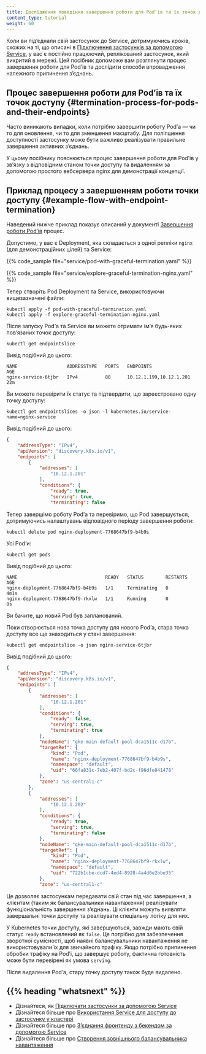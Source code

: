 ```yaml
---
title: Дослідження поведінки завершення роботи для Podʼів та їх точок доступу
content_type: tutorial
weight: 60
---
```


<!-- overview -->

Коли ви підʼєднали свій застосунок до Service, дотримуючись кроків, схожих на ті, що описані в [Підключення застосунків за допомогою Service](/uk/docs/tutorials/services/connect-applications-service/), у вас є постійно працюючий, реплікований застосунок, який викритий в мережі. Цей посібник допоможе вам розглянути процес завершення роботи для Podʼів та дослідити способи впровадження належного припинення зʼєднань.

<!-- body -->

## Процес завершення роботи для Podʼів та їх точок доступу {#termination-process-for-pods-and-their-endpoints}

Часто виникають випадки, коли потрібно завершити роботу Podʼа — чи то для оновлення, чи то для зменшення масштабу. Для поліпшення доступності застосунку може бути важливо реалізувати правильне завершення активних зʼєднань.

У цьому посібнику пояснюється процес завершення роботи для Podʼів у звʼязку з відповідним станом точки доступу та видаленням за допомогою простого вебсервера nginx для демонстрації концепції.

<!-- body -->

## Приклад процесу з завершенням роботи точки доступу {#example-flow-with-endpoint-termination}

Наведений нижче приклад показує описаний у документі [Завершення роботи Podʼів](/uk/docs/concepts/workloads/pods/pod-lifecycle/#pod-termination) процес.

Допустимо, у вас є Deployment, яка складається з одної репліки `nginx` (для демонстраційних цілей) та Service:

{{% code_sample file="service/pod-with-graceful-termination.yaml" %}}

{{% code_sample file="service/explore-graceful-termination-nginx.yaml" %}}

Тепер створіть Pod Deployment та Service, використовуючи вищезазначені файли:

```shell
kubectl apply -f pod-with-graceful-termination.yaml
kubectl apply -f explore-graceful-termination-nginx.yaml
```

Після запуску Podʼа та Service ви можете отримати імʼя будь-яких повʼязаних точок доступу:

```shell
kubectl get endpointslice
```

Вивід подібний до цього:

```none
NAME                  ADDRESSTYPE   PORTS   ENDPOINTS                 AGE
nginx-service-6tjbr   IPv4          80      10.12.1.199,10.12.1.201   22m
```

Ви можете перевірити їх статус та підтвердити, що зареєстровано одну точку доступу:

```shell
kubectl get endpointslices -o json -l kubernetes.io/service-name=nginx-service
```

Вивід подібний до цього:

```json
{
    "addressType": "IPv4",
    "apiVersion": "discovery.k8s.io/v1",
    "endpoints": [
        {
            "addresses": [
                "10.12.1.201"
            ],
            "conditions": {
                "ready": true,
                "serving": true,
                "terminating": false
```

Тепер завершімо роботу Podʼа та перевіримо, що Pod завершується, дотримуючись налаштувань відповідного періоду завершення роботи:

```shell
kubectl delete pod nginx-deployment-7768647bf9-b4b9s
```

Усі Podʼи:

```shell
kubectl get pods
```

Вивід подібний до цього:

```none
NAME                                READY   STATUS        RESTARTS      AGE
nginx-deployment-7768647bf9-b4b9s   1/1     Terminating   0             4m1s
nginx-deployment-7768647bf9-rkxlw   1/1     Running       0             8s
```

Ви бачите, що новий Pod був запланований.

Поки створюється нова точка доступу для нового Podʼа, стара точка доступу все ще знаходиться у стані завершення:

```shell
kubectl get endpointslice -o json nginx-service-6tjbr
```

Вивід подібний до цього:

```json
{
    "addressType": "IPv4",
    "apiVersion": "discovery.k8s.io/v1",
    "endpoints": [
        {
            "addresses": [
                "10.12.1.201"
            ],
            "conditions": {
                "ready": false,
                "serving": true,
                "terminating": true
            },
            "nodeName": "gke-main-default-pool-dca1511c-d17b",
            "targetRef": {
                "kind": "Pod",
                "name": "nginx-deployment-7768647bf9-b4b9s",
                "namespace": "default",
                "uid": "66fa831c-7eb2-407f-bd2c-f96dfe841478"
            },
            "zone": "us-central1-c"
        },
        {
            "addresses": [
                "10.12.1.202"
            ],
            "conditions": {
                "ready": true,
                "serving": true,
                "terminating": false
            },
            "nodeName": "gke-main-default-pool-dca1511c-d17b",
            "targetRef": {
                "kind": "Pod",
                "name": "nginx-deployment-7768647bf9-rkxlw",
                "namespace": "default",
                "uid": "722b1cbe-dcd7-4ed4-8928-4a4d0e2bbe35"
            },
            "zone": "us-central1-c"
```

Це дозволяє застосункам передавати свій стан під час завершення, а клієнтам (таким як балансувальники навантаження) реалізувати функціональність завершення зʼєднань. Ці клієнти можуть виявляти завершальні точки доступу та реалізувати спеціальну логіку для них.

У Kubernetes точки доступу, які завершуються, завжди мають свій статус `ready` встановлений як `false`. Це потрібно для забезпечення зворотної сумісності, щоб наявні балансувальники навантаження не використовували їх для звичайного трафіку. Якщо потрібно припинення обробки трафіку на Podʼі, що завершує роботу, фактична готовність може бути перевірені як умова `serving`.

Після видалення Podʼа, стару точку доступу також буде видалено.

## {{% heading "whatsnext" %}}

* Дізнайтеся, як [Підключати застосунки за допомогою Service](/uk/docs/tutorials/services/connect-applications-service/)
* Дізнайтеся більше про [Використання Service для доступу до застосунку у кластері](/uk/docs/tasks/access-application-cluster/service-access-application-cluster/)
* Дізнайтеся більше про [Зʼєднання фронтенду з бекендом за допомогою Service](/uk/docs/tasks/access-application-cluster/connecting-frontend-backend/)
* Дізнайтеся більше про [Створення зовнішнього балансувальника навантаження](/uk/docs/tasks/access-application-cluster/create-external-load-balancer/)

